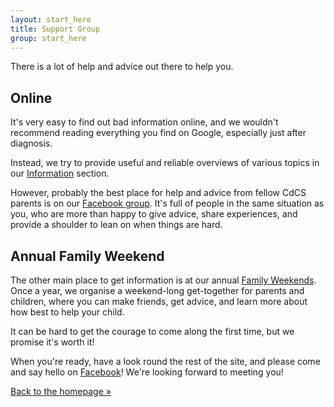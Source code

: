 ```yaml
---
layout: start_here
title: Support Group
group: start_here
---
```


There is a lot of help and advice out there to help you.

## Online

It's very easy to find out bad information online, and we wouldn't recommend reading
everything you find on Google, especially just after diagnosis.

Instead, we try to provide useful and reliable overviews of various topics in our 
[Information](/information/index.html) section.

However, probably the best place for help and advice from fellow CdCS parents is on our
[Facebook group](https://www.facebook.com/groups/cdcssguk/). It's full of people
in the same situation as you, who are more than happy to give advice, share experiences,
and provide a shoulder to lean on when things are hard.
 
## Annual Family Weekend

The other main place to get information is at our annual [Family Weekends](/family-weekends/index.html).
Once a year, we organise a weekend-long get-together for parents and children, where you 
can make friends, get advice, and learn more about how best to help your child.

It can be hard to get the courage to come along the first time, but we promise it's worth it!

When you're ready, have a look round the rest of the site, and please come 
and say hello on [Facebook](https://www.facebook.com/groups/cdcssguk/)! We're looking forward
to meeting you!

<a href='/index.html' class='btn'>Back to the homepage &raquo;</a>